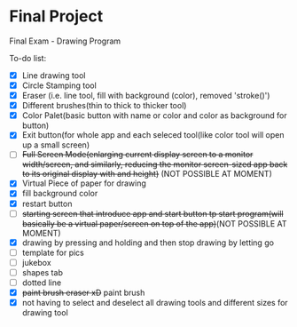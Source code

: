 # Final Project
Final Exam - Drawing Program


To-do list:
 - [x] Line drawing tool
 - [x] Circle Stamping tool
 - [x] Eraser (i.e. line tool, fill with background (color), removed 'stroke()')
 - [x] Different brushes(thin to thick to thicker tool)
 - [x] Color Palet(basic button with name or color and color as background for button)
 - [x] Exit button(for whole app and each seleced tool(like color tool will open up a small screen)
 - [ ] <del>Full Screen Mode(enlarging current display screen to a monitor width/screen, and similarly, reducing the monitor screen-sized app back to its original display with and height)</del> (NOT POSSIBLE AT MOMENT)
 - [x] Virtual Piece of paper for drawing
 - [x] fill background color
 - [x] restart button
 - [ ] <del>starting screen that introduce app and start button tp start program(will basically be a virtual paper/screen on top of the app)</del>(NOT POSSIBLE AT MOMENT)
 - [x] drawing by pressing and holding and then stop drawing by letting go
 - [ ] template for pics
 - [ ] jukebox
 - [ ] shapes tab
 - [ ] dotted line 
 - [x] <del>paint brush eraser xD</del> paint brush
 - [x] not having to select and deselect all drawing tools and different sizes for drawing tool
